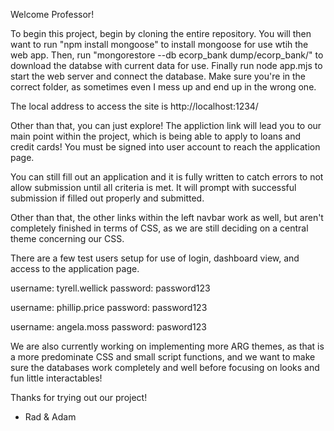 Welcome Professor!

To begin this project, begin by cloning the entire repository. You will then want to run "npm install mongoose" to install mongoose for use wtih the web app. Then, run "mongorestore --db ecorp_bank dump/ecorp_bank/" to download the databse with current data for use. Finally run node app.mjs to start the web server and connect the database. Make sure you're in the correct folder, as sometimes even I mess up and end up in the wrong one.  

The local address to access the site is http://localhost:1234/  

Other than that, you can just explore! The appliction link will lead you to our main point within the project, which is being able to apply to loans and credit cards! You must be signed into user account to reach the application page.

You can still fill out an application and it is fully written to catch errors to not allow submission until all criteria is met. It will prompt with successful submission if filled out properly and submitted.  

Other than that, the other links within the left navbar work as well, but aren't completely finished in terms of CSS, as we are still deciding on a central theme concerning our CSS.   

There are a few test users setup for use of login, dashboard view, and access to the application page.

username: tyrell.wellick 
password: password123

username: phillip.price 
password: password123

username: angela.moss
password: pasword123


We are also currently working on implementing more ARG themes, as that is a more predominate CSS and small script functions, and we want to make sure the databases work completely and well before focusing on looks and fun little interactables!  

Thanks for trying out our project!  

- Rad & Adam
